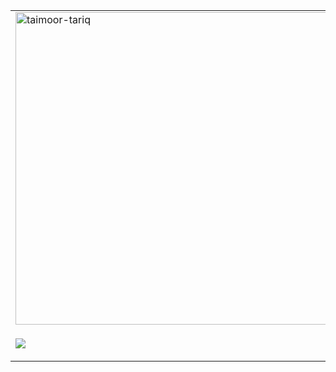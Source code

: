 <a href="#">
    <table width="100%">
        <tr>
            <td width="50%">
                <img src="https://metrics.lecoq.io/lolpowerluke" alt="taimoor-tariq" width="500px" />
            </td>
            <td width="50%">
                <img src="https://github-readme-stats.vercel.app/api?username=lolpowerluke&show_icons=true&count_private=true&title_color=4f8cc9&text_color=9f9f9f&icon_color=4f8cc9&bg_color=151515&border_color=696868" height="180" width="500">
    <img src="https://github-readme-stats.vercel.app/api/top-langs/?username=lolpowerluke&layout=compact&title_color=4f8cc9&text_color=9f9f9f&icon_color=4f8cc9&bg_color=151515&border_color=696868" height="180" width="500">
            </td>
            </td>
        </tr>
        <tr>
            <td>
                <img src="http://github-readme-streak-stats.herokuapp.com/?user=lolpowerluke&theme=dark&hide_border=false" href="https://github.com/lolpowerluke"/>
            </td>
            <td>
                <p style="align: center;">
                <img src="https://github-profile-trophy.vercel.app/?username=lolpowerluke&theme=onedark&row=2&column=3" href="https://github.com/lolpowerluke"/>
                </p>
            </td>
        </tr>
    </table>
 </a>

